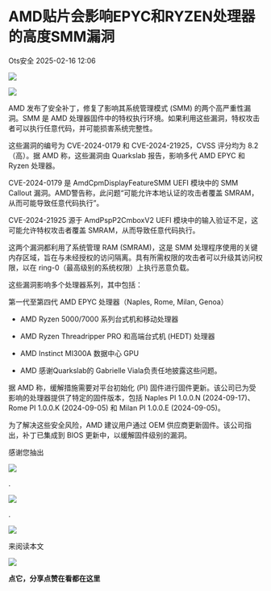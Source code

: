 #  AMD贴片会影响EPYC和RYZEN处理器的高度SMM漏洞   
 Ots安全   2025-02-16 12:06  
  
![](https://mmbiz.qpic.cn/mmbiz_gif/bL2iaicTYdZn7gtxSFZlfuCW6AdQib8Q1onbR0U2h9icP1eRO6wH0AcyJmqZ7USD0uOYncCYIH7ZEE8IicAOPxyb9IA/640?wx_fmt=gif "")  
  
![](https://mmbiz.qpic.cn/sz_mmbiz_png/rWGOWg48taegB05Ve4ZIB108iaBNHv7LIiasXvIqqDywrkCPrwrEawZQE3j3ENrLueh4F85A5kWsRrGaxYEuyyNQ/640?wx_fmt=png&from=appmsg "")  
  
AMD 发布了安全补丁，修复了影响其系统管理模式 (SMM) 的两个高严重性漏洞。SMM 是 AMD 处理器固件中的特权执行环境。如果利用这些漏洞，特权攻击者可以执行任意代码，并可能损害系统完整性。  
  
这些漏洞的编号为 CVE-2024-0179 和 CVE-2024-21925，CVSS 评分均为 8.2（高）。据 AMD 称，这些漏洞由 Quarkslab 报告，影响多代 AMD EPYC 和 Ryzen 处理器。  
  
CVE-2024-0179 是 AmdCpmDisplayFeatureSMM UEFI 模块中的 SMM Callout 漏洞。AMD警告称，此问题“可能允许本地认证的攻击者覆盖 SMRAM，从而可能导致任意代码执行”。  
  
CVE-2024-21925 源于 AmdPspP2CmboxV2 UEFI 模块中的输入验证不足，这可能允许特权攻击者覆盖 SMRAM，从而导致任意代码执行。  
  
这两个漏洞都利用了系统管理 RAM (SMRAM)，这是 SMM 处理程序使用的关键内存区域，旨在与未经授权的访问隔离。具有所需权限的攻击者可以升级其访问权限，以在 ring-0（最高级别的系统权限）上执行恶意负载。  
  
这些漏洞影响多个处理器系列，其中包括：  
  
第一代至第四代 AMD EPYC 处理器（Naples, Rome, Milan, Genoa）  
- AMD Ryzen 5000/7000 系列台式机和移动处理器  
  
- AMD Ryzen Threadripper PRO 和高端台式机 (HEDT) 处理器  
  
- AMD Instinct MI300A 数据中心 GPU  
  
- AMD 感谢Quarkslab的 Gabrielle Viala负责任地披露这些问题。  
  
据 AMD 称，缓解措施需要对平台初始化 (PI) 固件进行固件更新。该公司已为受影响的处理器提供了特定的固件版本，包括 Naples PI 1.0.0.N (2024-09-17)、Rome PI 1.0.0.K (2024-09-05) 和 Milan PI 1.0.0.E (2024-09-05)。  
  
为了解决这些安全风险，AMD 建议用户通过 OEM 供应商更新固件。该公司指出，补丁已集成到 BIOS 更新中，以缓解固件级别的漏洞。  
  
  
  
感谢您抽出  
  
![](https://mmbiz.qpic.cn/mmbiz_gif/Ljib4So7yuWgdSBqOibtgiaYWjL4pkRXwycNnFvFYVgXoExRy0gqCkqvrAghf8KPXnwQaYq77HMsjcVka7kPcBDQw/640?wx_fmt=gif "")  
  
.  
  
![](https://mmbiz.qpic.cn/mmbiz_gif/Ljib4So7yuWgdSBqOibtgiaYWjL4pkRXwycd5KMTutPwNWA97H5MPISWXLTXp0ibK5LXCBAXX388gY0ibXhWOxoEKBA/640?wx_fmt=gif "")  
  
.  
  
![](https://mmbiz.qpic.cn/mmbiz_gif/Ljib4So7yuWgdSBqOibtgiaYWjL4pkRXwycU99fZEhvngeeAhFOvhTibttSplYbBpeeLZGgZt41El4icmrBibojkvLNw/640?wx_fmt=gif "")  
  
来阅读本文  
  
![](https://mmbiz.qpic.cn/mmbiz_gif/Ljib4So7yuWge7Mibiad1tV0iaF8zSD5gzicbxDmfZCEL7vuOevN97CwUoUM5MLeKWibWlibSMwbpJ28lVg1yj1rQflyQ/640?wx_fmt=gif "")  
  
**点它，分享点赞在看都在这里**  
  
